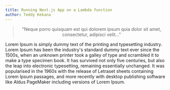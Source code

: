```yaml
---
title: Running Next.js App on a Lambda function
author: Teddy Kekana
---
```


<blockquote class="twitter-tweet" align="center"><p>"Neque porro quisquam est qui dolorem ipsum quia dolor sit amet, consectetur, adipisci velit..."</p></blockquote>

<p>Lorem Ipsum is simply dummy text of the printing and typesetting industry. Lorem Ipsum has been the industry's standard dummy text ever since the 1500s, when an unknown printer took a galley of type and scrambled it to make a type specimen book. It has survived not only five centuries, but also the leap into electronic typesetting, remaining essentially unchanged. It was popularised in the 1960s with the release of Letraset sheets containing Lorem Ipsum passages, and more recently with desktop publishing software like Aldus PageMaker including versions of Lorem Ipsum.</p>
